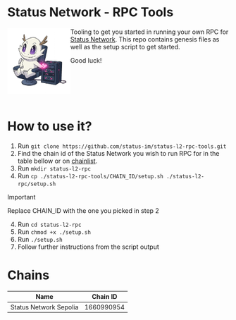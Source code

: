 # Status Network - RPC Tools

<img align="left" alt="sn-team"  height="150" src="./.github/assets/pampi-rpc.png">

Tooling to get you started in running your own RPC for [Status Network](https://status.network/).
This repo contains genesis files as well as the setup script to get started.

Good luck!
<br/>
<br/>
<br/>
<br/>
<br/>
<br/>

# How to use it?
1. Run `git clone https://github.com/status-im/status-l2-rpc-tools.git`
2. Find the chain id of the Status Network you wish to run RPC for in the table bellow or on [chainlist](https://chainlist.org).
4. Run `mkdir status-l2-rpc`
3. Run `cp ./status-l2-rpc-tools/CHAIN_ID/setup.sh ./status-l2-rpc/setup.sh`
> [!IMPORTANT]  
> Replace CHAIN_ID with the one you picked in step 2
4. Run `cd status-l2-rpc`
5. Run `chmod +x ./setup.sh`
6. Run `./setup.sh`
7. Follow further instructions from the script output

# Chains
| Name                   | Chain ID   |
|------------------------|------------|
| Status Network Sepolia | 1660990954 |